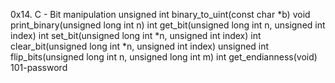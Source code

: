 0x14. C - Bit manipulation
unsigned int binary_to_uint(const char *b)
void print_binary(unsigned long int n)
int get_bit(unsigned long int n, unsigned int index)
int set_bit(unsigned long int *n, unsigned int index)
int clear_bit(unsigned long int *n, unsigned int index)
unsigned int flip_bits(unsigned long int n, unsigned long int m)
int get_endianness(void)
101-password
